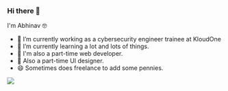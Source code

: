 ### Hi there 👋

I'm Abhinav :nerd_face:

- 🔭 I’m currently working as a cybersecurity engineer trainee at KloudOne
- 🌱 I’m currently learning a lot and lots of things.
- 💬 I'm also a part-time web developer.
- 💬 Also a part-time UI designer.
- 😄 Sometimes does freelance to add some pennies.

![](https://media.giphy.com/media/3o6ZtpxSZbQRRnwCKQ/source.gif)

